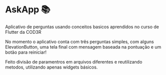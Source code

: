 # AskApp 📚

Aplicativo de perguntas usando conceitos basicos aprendidos no curso de Flutter da COD3R

No momento o aplicativo conta com três perguntas simples, com alguns ElevationButton, uma tela final com mensagem baseada na pontuação e um botão para reiniciar!

Feito divisão de paramentros em arquivos diferentes e reutilizando metodos, utilizando apenas widgets básicos.
